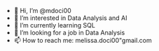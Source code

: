 - 👋 Hi, I’m @mdoci00
- 👀 I’m interested in Data Analysis and AI 
- 🌱 I’m currently learning SQL
- 💞️ I’m looking for a job in Data Analysis
- 📫 How to reach me: melissa.doci00"gmail.com

<!---
mdoci00/mdoci00 is a ✨ special ✨ repository because its `README.md` (this file) appears on your GitHub profile.
You can click the Preview link to take a look at your changes.
--->
